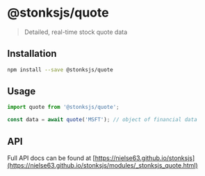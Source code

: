 # @stonksjs/quote

> Detailed, real-time stock quote data

## Installation

```bash
npm install --save @stonksjs/quote
```

## Usage

```js
import quote from '@stonksjs/quote';

const data = await quote('MSFT'); // object of financial data
```

## API

Full API docs can be found at
[https://nielse63.github.io/stonksjs](https://nielse63.github.io/stonksjs/modules/_stonksjs_quote.html)
